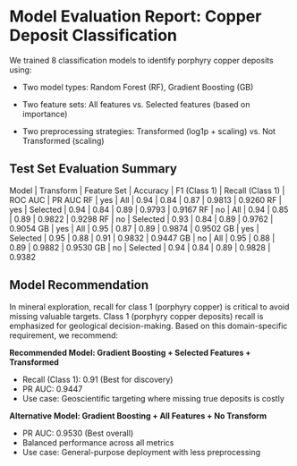 # Model Evaluation Report: Copper Deposit Classification

We trained 8 classification models to identify porphyry copper deposits using:

- Two model types: Random Forest (RF), Gradient Boosting (GB)

- Two feature sets: All features vs. Selected features (based on importance)

- Two preprocessing strategies: Transformed (log1p + scaling) vs. Not Transformed (scaling)

## Test Set Evaluation Summary

Model | Transform | Feature Set | Accuracy | F1 (Class 1) | Recall (Class 1) | ROC AUC | PR AUC
RF | yes | All | 0.94 | 0.84 | 0.87 | 0.9813 | 0.9260
RF | yes | Selected | 0.94 | 0.84 | 0.89 | 0.9793 | 0.9167
RF | no | All | 0.94 | 0.85 | 0.89 | 0.9822 | 0.9298
RF | no | Selected | 0.93 | 0.84 | 0.89 | 0.9762 | 0.9054
GB | yes | All | 0.95 | 0.87 | 0.89 | 0.9874 | 0.9502
GB | yes | Selected | 0.95 | 0.88 | 0.91 | 0.9832 | 0.9447
GB | no | All | 0.95 | 0.88 | 0.89 | 0.9882 | 0.9530
GB | no | Selected | 0.94 | 0.84 | 0.89 | 0.9828 | 0.9382

## Model Recommendation

In mineral exploration, recall for class 1 (porphyry copper) is critical to avoid missing valuable targets. Class 1 (porphyry copper deposits) recall is emphasized for geological decision-making. Based on this domain-specific requirement, we recommend:

**Recommended Model: Gradient Boosting + Selected Features + Transformed**
- Recall (Class 1): 0.91 (Best for discovery)
- PR AUC: 0.9447
- Use case: Geoscientific targeting where missing true deposits is costly

**Alternative Model: Gradient Boosting + All Features + No Transform**
- PR AUC: 0.9530 (Best overall)
- Balanced performance across all metrics
- Use case: General-purpose deployment with less preprocessing